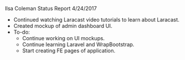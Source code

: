 Ilsa Coleman
Status Report
4/24/2017

- Continued watching Laracast video tutorials to learn about Laracast.
- Created mockup of admin dashboard UI.
- To-do:
  - Continue working on UI mockups.
  - Continue learning Laravel and WrapBootstrap.
  - Start creating FE pages of application.

